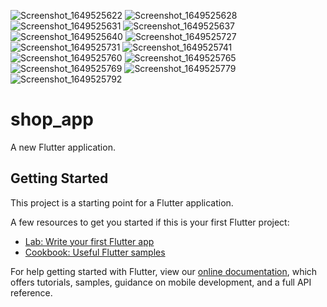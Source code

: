 ![Screenshot_1649525622](https://user-images.githubusercontent.com/60196149/162585180-9f570416-bea4-4e88-a9d8-ae40e58afc92.png)
![Screenshot_1649525628](https://user-images.githubusercontent.com/60196149/162585182-5d117855-40df-48fc-af97-ea01c07830bc.png)
![Screenshot_1649525631](https://user-images.githubusercontent.com/60196149/162585192-178ae3be-eb8e-406b-8fa9-65493b29e65a.png)
![Screenshot_1649525637](https://user-images.githubusercontent.com/60196149/162585204-663aa583-e021-46e7-8cda-8f965699afc1.png)
![Screenshot_1649525640](https://user-images.githubusercontent.com/60196149/162585209-a20b0e1b-f1df-4d31-97aa-a8b50fd222c0.png)
![Screenshot_1649525727](https://user-images.githubusercontent.com/60196149/162585214-9568a9fe-0594-426c-a907-e6bea09fc9e9.png)
![Screenshot_1649525731](https://user-images.githubusercontent.com/60196149/162585216-34b46c3a-0c56-46cc-94df-eb0290d981e0.png)
![Screenshot_1649525741](https://user-images.githubusercontent.com/60196149/162585224-4adacafa-2ac2-4eca-a53e-85060154faa2.png)
![Screenshot_1649525760](https://user-images.githubusercontent.com/60196149/162585234-cdd45280-53e7-4e46-b86e-97042d26d4cb.png)
![Screenshot_1649525765](https://user-images.githubusercontent.com/60196149/162585240-757f5ae3-78e6-4f4a-bc1d-ea7651dfeed6.png)
![Screenshot_1649525769](https://user-images.githubusercontent.com/60196149/162585253-90636d30-81b5-4897-bced-ee93b4c34a81.png)
![Screenshot_1649525779](https://user-images.githubusercontent.com/60196149/162585256-bc2d9375-cd8b-4a71-b8c4-ea9ff619bee5.png)
![Screenshot_1649525792](https://user-images.githubusercontent.com/60196149/162585267-5813e3f4-4fc1-4653-851e-6780e889eebf.png)
# shop_app

A new Flutter application.

## Getting Started

This project is a starting point for a Flutter application.

A few resources to get you started if this is your first Flutter project:

- [Lab: Write your first Flutter app](https://flutter.dev/docs/get-started/codelab)
- [Cookbook: Useful Flutter samples](https://flutter.dev/docs/cookbook)

For help getting started with Flutter, view our
[online documentation](https://flutter.dev/docs), which offers tutorials,
samples, guidance on mobile development, and a full API reference.
